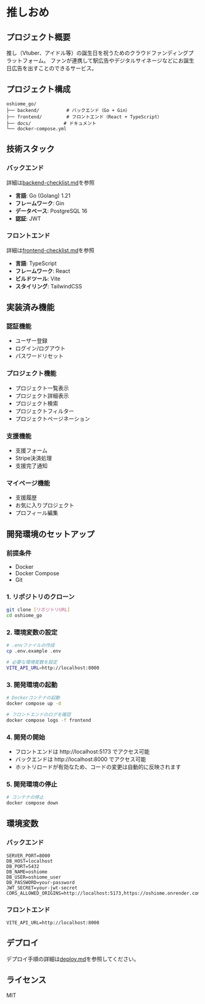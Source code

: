 # 推しおめ

## プロジェクト概要

推し（Vtuber、アイドル等）の誕生日を祝うためのクラウドファンディングプラットフォーム。
ファンが連携して駅広告やデジタルサイネージなどにお誕生日広告を出すことのできるサービス。

## プロジェクト構成

```
oshiome_go/
├── backend/          # バックエンド（Go + Gin）
├── frontend/         # フロントエンド（React + TypeScript）
├── docs/            # ドキュメント
└── docker-compose.yml
```

## 技術スタック

### バックエンド
詳細は[backend-checklist.md](./docs/backend-checklist.md)を参照
- **言語**: Go (Golang) 1.21
- **フレームワーク**: Gin
- **データベース**: PostgreSQL 16
- **認証**: JWT

### フロントエンド
詳細は[frontend-checklist.md](./docs/frontend-checklist.md)を参照
- **言語**: TypeScript
- **フレームワーク**: React
- **ビルドツール**: Vite
- **スタイリング**: TailwindCSS

## 実装済み機能

### 認証機能
- ユーザー登録
- ログイン/ログアウト
- パスワードリセット

### プロジェクト機能
- プロジェクト一覧表示
- プロジェクト詳細表示
- プロジェクト検索
- プロジェクトフィルター
- プロジェクトページネーション

### 支援機能
- 支援フォーム
- Stripe決済処理
- 支援完了通知

### マイページ機能
- 支援履歴
- お気に入りプロジェクト
- プロフィール編集

## 開発環境のセットアップ

### 前提条件
- Docker
- Docker Compose
- Git

### 1. リポジトリのクローン
```bash
git clone [リポジトリURL]
cd oshiome_go
```

### 2. 環境変数の設定
```bash
# .envファイルの作成
cp .env.example .env

# 必要な環境変数を設定
VITE_API_URL=http://localhost:8000
```

### 3. 開発環境の起動
```bash
# Dockerコンテナの起動
docker compose up -d

# フロントエンドのログを確認
docker compose logs -f frontend
```

### 4. 開発の開始
- フロントエンドは http://localhost:5173 でアクセス可能
- バックエンドは http://localhost:8000 でアクセス可能
- ホットリロードが有効なため、コードの変更は自動的に反映されます

### 5. 開発環境の停止
```bash
# コンテナの停止
docker compose down
```

## 環境変数

### バックエンド
```
SERVER_PORT=8000
DB_HOST=localhost
DB_PORT=5432
DB_NAME=oshiome
DB_USER=oshiome_user
DB_PASSWORD=your-password
JWT_SECRET=your-jwt-secret
CORS_ALLOWED_ORIGINS=http://localhost:5173,https://oshiome.onrender.com
```

### フロントエンド
```
VITE_API_URL=http://localhost:8000
```

## デプロイ
デプロイ手順の詳細は[deploy.md](./docs/deploy.md)を参照してください。

## ライセンス
MIT


